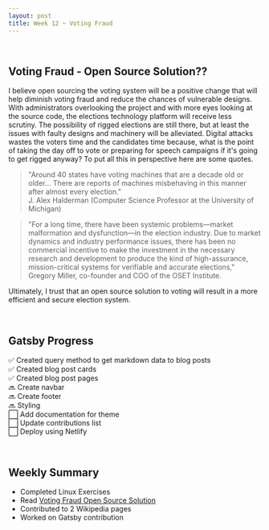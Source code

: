 ```yaml
---
layout: post
title: Week 12 ~ Voting Fraud 
---
```

<br>

## Voting Fraud - Open Source Solution?? 
I believe open sourcing the voting system will be a positive change that will help 
diminish voting fraud and reduce the chances of vulnerable designs. With administrators 
overlooking the project and with more eyes looking at the source code, the elections 
technology platform will receive less scrutiny. The possibility of rigged elections are 
still there, but at least the issues with faulty designs and machinery will be alleviated.
Digital attacks wastes the voters time and the candidates time because, what is the point of 
taking the day off to vote or preparing for speech campaigns if it's going to get rigged anyway?
To put all this in perspective here are some quotes. 

> "Around 40 states have voting machines that are a decade old or older... There are reports of machines misbehaving in this manner after almost every election."  
J. Alex Halderman (Computer Science Professor at the University of Michigan)

> "For a long time, there have been systemic problems—market malformation and dysfunction—in the election industry. Due to market dynamics and industry performance issues, there has been no commercial incentive to make the investment in the necessary research and development to produce the kind of high-assurance, mission-critical systems for verifiable and accurate elections,"  
Gregory Miller, co-founder and COO of the OSET Institute.

Ultimately, I trust that an open source solution to voting will result in a more efficient 
and secure election system. 

<br>

## Gatsby Progress
✅ Created query method to get markdown data to blog posts  
✅ Created blog post cards  
✅ Created blog post pages  
🔜 Create navbar  
🔜 Create footer  
🔜 Styling  
⬜ Add documentation for theme  
⬜ Update contributions list  
⬜ Deploy using Netlify 
 

<br>

## Weekly Summary
- Completed Linux Exercises 
- Read [Voting Fraud Open Source Solution](https://opensource.com/article/19/9/voting-fraud-open-source-solution?)
- Contributed to 2 Wikipedia pages 
- Worked on Gatsby contribution 